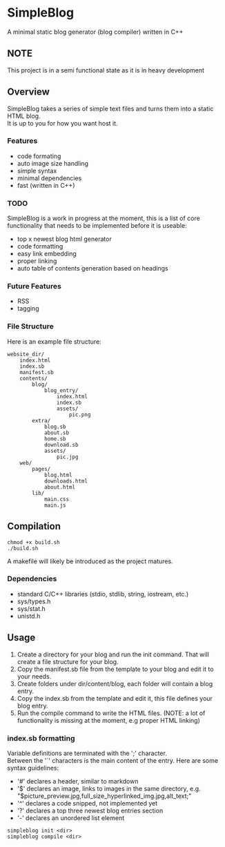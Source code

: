 # SimpleBlog
A minimal static blog generator (blog compiler) written in C++
## NOTE
This project is in a semi functional state as it is in heavy development
## Overview
SimpleBlog takes a series of simple text files and turns them into a static HTML blog.<br>
It is up to you for how you want host it.
### Features
- code formating
- auto image size handling
- simple syntax
- minimal dependencies
- fast (written in C++)

### TODO
SimpleBlog is a work in progress at the moment, this is a list of core functionality that needs to be implemented before it is useable:
- top x newest blog html generator
- code formatting
- easy link embedding
- proper linking
- auto table of contents generation based on headings

### Future Features
- RSS
- tagging

### File Structure
Here is an example file structure:
```
website_dir/
	index.html
	index.sb
	manifest.sb
	contents/
		blog/
			blog_entry/
				index.html
				index.sb
				assets/
					pic.png
		extra/
			blog.sb
			about.sb
			home.sb
			download.sb
			assets/
				pic.jpg
	web/
		pages/
			blog.html
			downloads.html
			about.html
		lib/
			main.css
			main.js
```			
## Compilation 
```
chmod +x build.sh
./build.sh

```
A makefile will likely be introduced as the project matures.
### Dependencies
- standard C/C++ libraries (stdio, stdlib, string, iostream, etc.)
- sys/types.h
- sys/stat.h
- unistd.h

## Usage
1. Create a directory for your blog and run the init command. That will create a file structure for your blog. 
2. Copy the manifest.sb file from the template to your blog and edit it to your needs.
3. Create folders under dir/content/blog, each folder will contain a blog entry.
4. Copy the index.sb from the template and edit it, this file defines your blog entry.
5. Run the compile command to write the HTML files. (NOTE: a lot of functionality is missing at the moment, e.g proper HTML linking)
### index.sb formatting
Variable definitions are terminated with the ';' character.<br>
Between the '`' characters is the main content of the entry. Here are some syntax guidelines:
- '#' declares a header, similar to markdown
- '$' declares an image, links to images in the same directory, e.g. "$picture_preview.jpg,full_size_hyperlinked_img.jpg,alt_text;"
- '^' declares a code snipped, not implemented yet
- '?' declares a top three newest blog entries section
- '-' declares an unordered list element
```
simpleblog init <dir>
simpleblog compile <dir>
```
